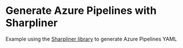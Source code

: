 # Generate Azure Pipelines with Sharpliner

Example using the [Sharpliner library](https://github.com/sharpliner/sharpliner) to generate Azure Pipelines YAML
